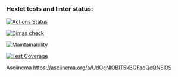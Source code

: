 ### Hexlet tests and linter status:

[![Actions Status](https://github.com/d-mansurov/frontend-project-46/workflows/hexlet-check/badge.svg)](https://github.com/d-mansurov/frontend-project-46/actions)

[![Dimas check](https://github.com/d-mansurov/frontend-project-46/workflows/dimas-check/badge.svg)](https://github.com/d-mansurov/frontend-project-46/actions)

[![Maintainability](https://api.codeclimate.com/v1/badges/492a4219ca9372698677/maintainability)](https://codeclimate.com/github/d-mansurov/frontend-project-46/maintainability)

[![Test Coverage](https://api.codeclimate.com/v1/badges/492a4219ca9372698677/test_coverage)](https://codeclimate.com/github/d-mansurov/frontend-project-46/test_coverage)

Asciinema https://asciinema.org/a/UdOcNlOBlT5kBGFaoQcQNSl0S
